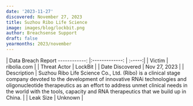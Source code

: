 ```yaml
---
date: '2023-11-27'
discovered: November 27, 2023
title: Suzhou Ribo Life Science
image: images/blog/lockbit.png
author: Breachsense Support
draft: false
yearmonths: 2023/november
---
```



| Data Breach Report
------------:     |:-------------:    | :-----:|
| Victim      | ribolia.com      | 
| Threat Actor      | LockBit      | 
| Date Discovered      | Nov 27, 2023      | 
| Description      | Suzhou Ribo Life Science Co., Ltd. (Ribo) is a clinical stage company devoted to the development of innovative RNAi technologies and oligonucleotide therapeutics as an effort to address unmet clinical needs in the world with the tools, capacity and RNA therapeutics that we build up in China.      | 
| Leak Size      | Unknown      | 


